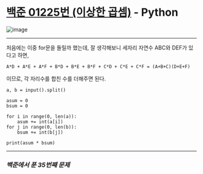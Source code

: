 # [백준 01225번 (이상한 곱셈)](https://www.acmicpc.net/problem/01225) - Python

![image](https://user-images.githubusercontent.com/104616990/173222926-cdcc5edf-bc98-488f-bfcb-58a2c4ed4c97.png)

---

처음에는 이중 for문을 돌릴까 했는데, 잘 생각해보니 세자리 자연수 ABC와 DEF가 있다고 하면,

    A*D + A*E + A*F + B*D + B*E + B*F + C*D + C*E + C*F = (A+B+C)(D+E+F)
    
이므로, 각 자리수를 합친 수를 더해주면 된다.

```
a, b = input().split()

asum = 0
bsum = 0

for i in range(0, len(a)):
    asum += int(a[i])
for j in range(0, len(b)):
    bsum += int(b[j])
    
print(asum * bsum)
```

---

### *백준에서 푼 35번째 문제*
